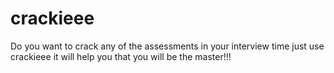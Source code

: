 # crackieee
Do you want to crack any of the assessments in your interview time just use crackieee it will help you that you will be the master!!!
